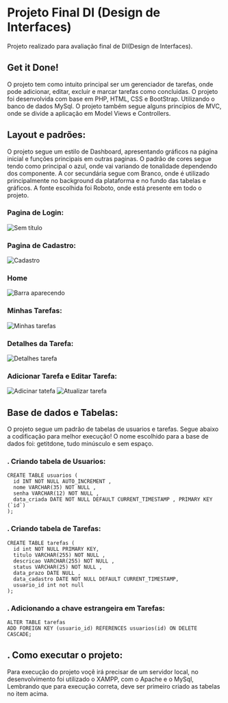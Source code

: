 # Projeto Final DI (Design de Interfaces)
Projeto realizado para avaliação final de DI(Design de Interfaces).

## Get it Done!
O projeto tem como intuito principal ser um gerenciador de tarefas, onde pode adicionar, editar, excluir e marcar tarefas como concluidas. O projeto foi desenvolvida com base em PHP, HTML, CSS e BootStrap. Utilizando o banco de dados MySql. O projeto também segue alguns princípios de MVC, onde se divide a aplicação em Model Views e Controllers. 

## Layout e padrões:
O projeto segue um estilo de Dashboard, apresentando gráficos na página inicial e funções principais em outras paginas.
O padrão de cores segue tendo como principal o azul, onde vai variando de tonalidade dependendo dos componente. A cor secundária segue com Branco, onde é utilizado principalmente no background da plataforma e no fundo das tabelas e gráficos. A fonte escolhida foi Roboto, onde está presente em todo o projeto.
### Pagina de Login:
   ![Sem título](https://user-images.githubusercontent.com/89544590/172020956-7b5c7c0f-e680-4ccd-9ce1-49f3f6e34b31.jpg)   
### Pagina de Cadastro:
   ![Cadastro](https://user-images.githubusercontent.com/89544590/172020971-38a9e8a4-4439-4d9e-a5a9-2f9406bc59f1.jpg)
### Home
   ![Barra aparecendo](https://user-images.githubusercontent.com/89544590/172020172-80beb5dd-9c61-4b7c-ad28-6c240850a23e.jpg)
### Minhas Tarefas:
   ![Minhas tarefas](https://user-images.githubusercontent.com/89544590/172020193-f01c0c7b-d711-40b3-b92a-f56aa440fc1d.jpg)
### Detalhes da Tarefa:
   ![Detalhes tarefa](https://user-images.githubusercontent.com/89544590/172020225-4fa1aa5a-30c0-4036-a876-a715c87808c5.jpg)
### Adicionar Tarefa e Editar Tarefa:
   ![Adicinar tatefa](https://user-images.githubusercontent.com/89544590/172020237-54c892ac-c090-4ca7-bdf7-41d0110bc6e7.jpg) ![Atualizar tarefa](https://user-images.githubusercontent.com/89544590/172020240-ce9fd203-c0d5-438d-84f0-7b066f12fb4a.jpg)

## Base de dados e Tabelas:
O projeto segue um padrão de tabelas de usuarios e tarefas. Segue abaixo a codificação para melhor execução! O nome escolhido para a base de dados foi: getitdone, tudo minúsculo e sem espaço.

### . Criando tabela de Usuarios:                                                                                                  
    CREATE TABLE usuarios (                                                   
      id INT NOT NULL AUTO_INCREMENT , 
      nome VARCHAR(35) NOT NULL , 
      senha VARCHAR(12) NOT NULL , 
      data_criada DATE NOT NULL DEFAULT CURRENT_TIMESTAMP , PRIMARY KEY (`id`)
    );
### . Criando tabela de Tarefas:
    CREATE TABLE tarefas (
      id int NOT NULL PRIMARY KEY,
      titulo VARCHAR(255) NOT NULL , 
      descricao VARCHAR(255) NOT NULL , 
      status VARCHAR(25) NOT NULL , 
      data_prazo DATE NULL , 
      data_cadastro DATE NOT NULL DEFAULT CURRENT_TIMESTAMP, 
      usuario_id int not null
    );
    
 ### . Adicionando a chave estrangeira em Tarefas:
    ALTER TABLE tarefas
    ADD FOREIGN KEY (usuario_id) REFERENCES usuarios(id) ON DELETE CASCADE;
    
## . Como executar o projeto:
Para execução do projeto voçê irá precisar de um servidor local, no desenvolvimento foi utilizado o XAMPP, com o Apache e o MySql, Lembrando que para execução correta, deve ser primeiro criado as tabelas no item acima.
